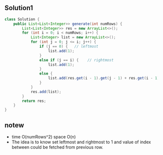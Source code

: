 ## Solution1
``` java
class Solution {
    public List<List<Integer>> generate(int numRows) {
        List<List<Integer>> res = new ArrayList<>();
        for (int i = 0; i < numRows; i++) {
            List<Integer> list = new ArrayList<>();
            for (int j = 0; j <= i; j++) {
                if (j == 0) {   // leftmost
                    list.add(1);
                }
                else if (j == i) {    // rightmost
                    list.add(1);
                }
                else {
                    list.add(res.get(i - 1).get(j - 1) + res.get(i - 1).get(j));  // i - 1 gets to the previous row
                }
            }
            res.add(list);
        }
        return res;
    }
}
```

## notew
* time O(numRows^2) space O(n)
* The idea is to know set leftmost and rightmost to 1 and value of index between could be fetched from previous row.

